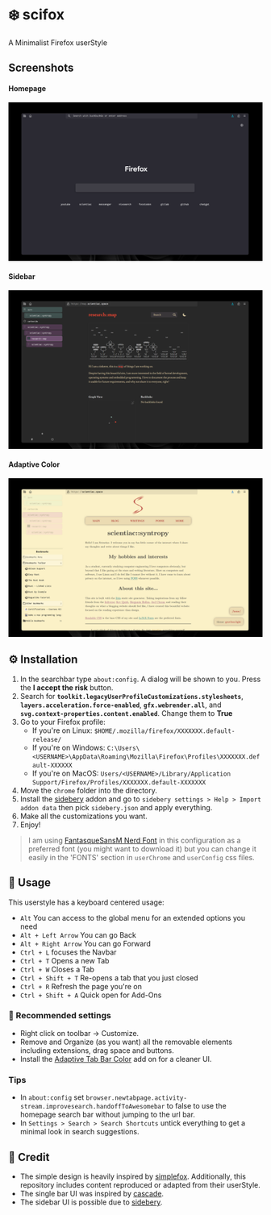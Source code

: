 # ❄️ scifox
A Minimalist Firefox userStyle

## Screenshots

#### Homepage
![homepage](images/homepage.png)
#### Sidebar
![sidebar](images/sidebar.png)
#### Adaptive Color
![adaptive-colors](images/adaptive-colors.png)

## ⚙️ Installation
1. In the searchbar type `about:config`. A dialog will be shown to you. Press the **I accept the risk** button.
2. Search for **`toolkit.legacyUserProfileCustomizations.stylesheets`**, **`layers.acceleration.force-enabled`**, **`gfx.webrender.all`**, and **`svg.context-properties.content.enabled`**. Change them to **True**
3. Go to your Firefox profile:
    - If you're on Linux: `$HOME/.mozilla/firefox/XXXXXXX.default-release/`
    - If you're on Windows: `C:\Users\<USERNAME>\AppData\Roaming\Mozilla\Firefox\Profiles\XXXXXXX.default-XXXXXX`
    - If you're on MacOS: `Users/<USERNAME>/Library/Application Support/Firefox/Profiles/XXXXXXX.default-XXXXXXX`
4. Move the `chrome` folder into the directory.
5. Install the [sidebery](https://addons.mozilla.org/en-US/firefox/addon/sidebery/) addon and go to `sidebery settings > Help > Import addon data` then pick `sidebery.json` and apply everything.
6. Make all the customizations you want.
7. Enjoy!

> I am using [FantasqueSansM Nerd Font](https://www.nerdfonts.com/font-downloads) in this configuration as a preferred font (you might want to download it) but you can change it easily in the 'FONTS' section in `userChrome` and `userConfig` css files.

## 🚀 Usage

This userstyle has a keyboard centered usage:

-   `Alt` You can access to the global menu for an extended options you need
-   `Alt + Left Arrow` You can go Back
-   `Alt + Right Arrow` You can go Forward
-   `Ctrl + L` focuses the Navbar
-   `Ctrl + T` Opens a new Tab
-   `Ctrl + W` Closes a Tab
-   `Ctrl + Shift + T` Re-opens a tab that you just closed
-   `Ctrl + R` Refresh the page you're on
-   `Ctrl + Shift + A` Quick open for Add-Ons

### 🔧 Recommended settings

- Right click on toolbar -> Customize.
- Remove and Organize (as you want) all the removable elements including extensions, drag space and buttons.
- Install the [Adaptive Tab Bar Color](https://addons.mozilla.org/en-US/firefox/addon/adaptive-tab-bar-colour/) add on for a cleaner UI.

### Tips

- In `about:config` set `browser.newtabpage.activity-stream.improvesearch.handoffToAwesomebar` to false to use the homepage search bar without jumping to the url bar.
- In `Settings > Search > Search Shortcuts` untick everything to get a minimal look in search suggestions.

## 🎉 Credit
* The simple design is heavily inspired by [simplefox](https://github.com/migueravila/SimpleFox). Additionally, this repository includes content reproduced or adapted from their userStyle.
* The single bar UI was inspired by [cascade](https://github.com/cascadefox/cascade).
* The sidebar UI is possible due to [sidebery](https://github.com/mbnuqw/sidebery).
